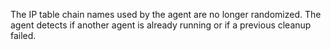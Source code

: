 The IP table chain names used by the agent are no longer randomized. The agent detects if another agent is already
running or if a previous cleanup failed.